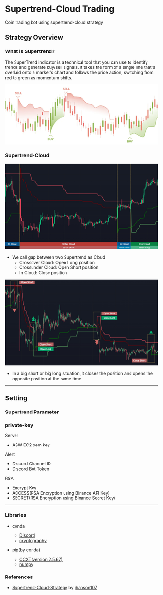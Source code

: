 # Supertrend-Cloud Trading
Coin trading bot using supertrend-cloud strategy

## Strategy Overview
### What is Supertrend?
The SuperTrend indicator is a technical tool that you can use to identify trends and generate buy/sell signals. It takes the form of a single line that's overlaid onto a market's chart and follows the price action, switching from red to green as momentum shifts.

![](img/supertrend.png?raw=true)

### Supertrend-Cloud
![](img/supertrend_cloud_example.jpeg?raw=true)

- We call gap between two Supertrend as Cloud
  - Crossover Cloud: Open Long position
  - Crossunder Cloud: Open Short position
  - In Cloud: Close position

![](img/position_example.jpeg?raw=true)
- In a big short or big long situation, it closes the position and opens the opposite position at the same time

- - -

## Setting
### Supertrend Parameter

### private-key
Server
- ASW EC2 pem key  

Alert
- Discord Channel ID
- Discord Bot Token

RSA
- Encrypt Key
- ACCESS(RSA Encryption using Binance API Key)
- SECRET(RSA Encryption using Binance Secret Key)

- - -

### Libraries
- conda
  - [Discord](https://discordpy.readthedocs.io/en/stable/)
  - [cryptography]()
  
- pip(by conda)
  - [CCXT(version 2.5.67)](https://github.com/ccxt/ccxt)
  - [numpy](https://numpy.org/)

### References
- [Supertrend-Cloud-Strategy](https://kr.tradingview.com/script/sO5mkXTE-SuperTrend-Cloud-Strategy/) by [jhanson107](https://kr.tradingview.com/u/jhanson107/)
